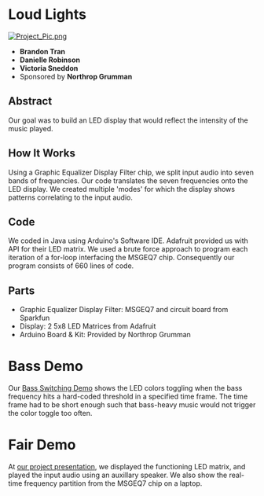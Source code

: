 # Loud Lights
[![Project_Pic.png](https://s1.postimg.org/9ghfi1omz3/Project_Pic.png)](https://postimg.org/image/136mw4183v/)
  + **Brandon Tran**
  + **Danielle Robinson**
  + **Victoria Sneddon**
  + Sponsored by **Northrop Grumman**

## Abstract
Our goal was to build an LED display that would reflect the intensity of the music played.

## How It Works
Using a Graphic Equalizer Display Filter chip, we split input audio into seven bands of frequencies. Our code translates the seven frequencies onto the LED display. We created multiple 'modes' for which the display shows patterns correlating to the input audio.

## Code
We coded in Java using Arduino's Software IDE. Adafruit provided us with API for their LED matrix. We used a brute force approach to program each iteration of a for-loop interfacing the MSGEQ7 chip. Consequently our program consists of 660 lines of code.

## Parts
 + Graphic Equalizer Display Filter: MSGEQ7 and circuit board from Sparkfun
 + Display: 2 5x8 LED Matrices from Adafruit 
 + Arduino Board & Kit: Provided by Northrop Grumman
 
# Bass Demo
Our [Bass Switching Demo](https://www.youtube.com/watch?v=HWMxekRp89E) shows the LED colors toggling when the bass frequency hits a hard-coded threshold in a specified time frame. The time frame had to be short enough such that bass-heavy music would not trigger the color toggle too often.

# Fair Demo
At [our project presentation](https://www.youtube.com/watch?v=oQzr6N2BRSM), we displayed the functioning LED matrix, and played the input audio using an auxillary speaker. We also show the real-time frequency partition from the MSGEQ7 chip on a laptop.
